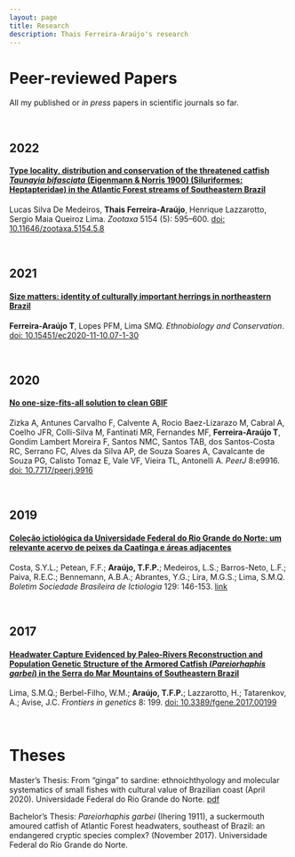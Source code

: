 ```yaml
---
layout: page
title: Research
description: Thais Ferreira-Araújo's research
---
```



# Peer-reviewed Papers
All my published or *in press* papers in scientific journals so far.

<br>

## 2022

#### <u>Type locality, distribution and conservation of the threatened catfish *Taunayia bifasciata* (Eigenmann & Norris 1900) (Siluriformes: Heptapteridae) in the Atlantic Forest streams of Southeastern Brazil</u>
Lucas Silva De Medeiros, **Thais Ferreira-Araújo**, Henrique Lazzarotto, Sergio Maia Queiroz Lima. *Zootaxa* 5154 (5): 595–600. [doi: 10.11646/zootaxa.5154.5.8](https://doi.org/10.11646/zootaxa.5154.5.8)

<br>

## 2021

#### <u>Size matters: identity of culturally important herrings in northeastern Brazil</u>
**Ferreira-Araújo T**, Lopes PFM, Lima SMQ. *Ethnobiology and Conservation*. [doi: 10.15451/ec2020-11-10.07-1-30](https://ethnobioconservation.com/index.php/ebc/article/view/402)

<br>

## 2020

#### <u>No one-size-fits-all solution to clean GBIF</u>
Zizka A, Antunes Carvalho F, Calvente A, Rocio Baez-Lizarazo M, Cabral A, Coelho JFR, Colli-Silva M, Fantinati MR, Fernandes MF, **Ferreira-Araújo T**, Gondim Lambert Moreira F, Santos NMC, Santos TAB, dos Santos-Costa RC, Serrano FC, Alves da Silva AP, de Souza Soares A, Cavalcante de Souza PG, Calisto Tomaz E, Vale VF, Vieira TL, Antonelli A. *PeerJ* 8:e9916. [doi: 10.7717/peerj.9916](https://doi.org/10.7717/peerj.9916)

<br>

## 2019

#### <u>Coleção ictiológica da Universidade Federal do Rio Grande do Norte: um relevante acervo de peixes da Caatinga e áreas adjacentes</u>
Costa, S.Y.L.; Petean, F.F.; **Araújo, T.F.P.**; Medeiros, L.S.; Barros-Neto, L.F.; Paiva, R.E.C.; Bennemann, A.B.A.; Abrantes, Y.G.; Lira, M.G.S.; Lima, S.M.Q. *Boletim Sociedade Brasileira de Ictiologia* 129: 146-153. [link](http://www.sbi.bio.br/images/sbi/boletim-docs/2019/outubro_129.pdf)

<br>

## 2017

#### <u>Headwater Capture Evidenced by Paleo-Rivers Reconstruction and Population Genetic Structure of the Armored Catfish (*Pareiorhaphis garbei*) in the Serra do Mar Mountains of Southeastern Brazil</u>
Lima, S.M.Q.; Berbel-Filho, W.M.; **Araújo, T.F.P.**; Lazzarotto, H.; Tatarenkov, A.; Avise, J.C. *Frontiers in genetics* 8: 199. [doi: 10.3389/fgene.2017.00199](https://doi.org/10.3389/fgene.2017.00199)

<br>

# Theses

Master’s Thesis: From “ginga” to sardine: ethnoichthyology and molecular systematics of small fishes with cultural value of Brazilian coast (April 2020). Universidade Federal do Rio Grande do Norte. [pdf](pages/working_papers/master_thesis.pdf)

Bachelor’s Thesis: *Pareiorhaphis garbei* (Ihering 1911), a suckermouth amoured catfish of Atlantic Forest headwaters, southeast of Brazil: an endangered cryptic species complex? (November 2017). Universidade Federal do Rio Grande do Norte.

<!-- Note: this is how to write a comment in HTML. Everything in here won't show up on your webpage.-->

<!--
To increase the size of the title, use fewer # in front of the paper title.
To decrease the size of the title, use more #. 
To remove the italics, remove the * before and after the description
To remove the underline from the title, remove the <u> tags (<u> and </u>)
-->